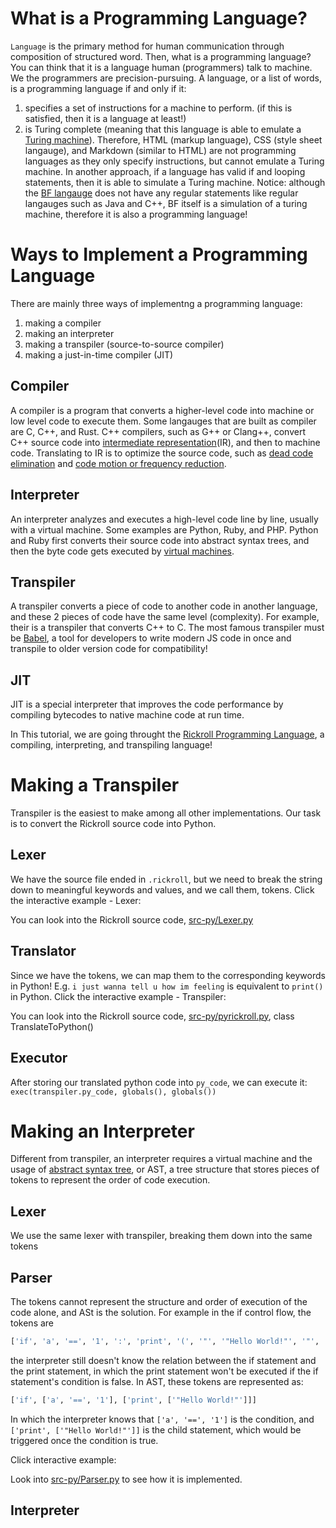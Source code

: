 # What is a Programming Language?
`Language` is the primary method for human communication through composition of structured word.
Then, what is a programming language? You can think that it is a language human (programmers) talk to machine.
We the programmers are precision-pursuing. A language, or a list of words, is a programming language if and only if it:
1. specifies a set of instructions for a machine to perform. (if this is satisfied, then it is a language at least!)
2. is Turing complete (meaning that this language is able to emulate a [Turing machine](https://wikipedia.org/wiki/Turing_machine)).
Therefore, HTML (markup language), CSS (style sheet langauge), and Markdown (similar to HTML) are not programming languages as they only specify instructions, but cannot emulate a Turing machine. In another approach, if a language has valid if and looping statements, then it is able to simulate a Turing machine. Notice: although the [BF langauge](https://wikipedia.org/wiki/Brainfuck) does not have any regular statements like regular langauges such as Java and C++, BF itself is a simulation of a turing machine, therefore it is also a programming language!

# Ways to Implement a Programming Language
There are mainly three ways of implementng a programming language:
1. making a compiler
2. making an interpreter
3. making a transpiler (source-to-source compiler)
4. making a just-in-time compiler (JIT)
## Compiler
A compiler is a program that converts a higher-level code into machine or low level code to execute them.
Some langauges that are built as compiler are C, C++, and Rust.
C++ compilers, such as G++ or Clang++, convert C++ source code into [intermediate representation](https://en.wikipedia.org/wiki/Intermediate_representation#:~:text=An%20intermediate%20representation%20(IR)%20is,such%20as%20optimization%20and%20translation.)(IR), and then to machine code. Translating to IR is to optimize the source code, such as [dead code elimination](https://en.wikipedia.org/wiki/Dead-code_elimination) and [code motion or frequency reduction](https://www.geeksforgeeks.org/frequency-reduction-in-code-optimization).
## Interpreter
An interpreter analyzes and executes a high-level code line by line, usually with a virtual machine. Some examples are Python, Ruby, and PHP. Python and Ruby first converts their source code into abstract syntax trees, and then the byte code gets executed by [virtual machines](https://medium.com/@principledminds/virtual-machines-explained-5578371195f#:~:text=Summary-,Virtual%20machines%20are%20programs%20that%20compile%20an%20intermediate%20language%20down,compilers%20for%20each%20individual%20language.).
## Transpiler
A transpiler converts a piece of code to another code in another language, and these 2 pieces of code have the same level (complexity). For example, their is a transpiler that converts C++ to C. The most famous transpiler must be [Babel](https://babeljs.io/), a tool for developers to write modern JS code in once and transpile to older version code for compatibility!
## JIT
JIT is a special interpreter that improves the code performance by compiling bytecodes to native machine code at run time.

In This tutorial, we are going throught the [Rickroll Programming Language](https://github.com/Rick-Lang/rickroll-lang), a compiling, interpreting, and transpiling language!


# Making a Transpiler
Transpiler is the easiest to make among all other implementations. Our task is to convert the Rickroll source code into Python.
## Lexer
We have the source file ended in `.rickroll`, but we need to break the string down to meaningful keywords and values, and we call them, tokens. Click the interactive example - Lexer:

You can look into the Rickroll source code, [src-py/Lexer.py](https://github.com/Rick-Lang/rickroll-lang/blob/main/src-py/Lexer.py)
## Translator
Since we have the tokens, we can map them to the corresponding keywords in Python! E.g. `i just wanna tell u how im feeling` is equivalent to `print()` in Python. Click the interactive example - Transpiler:

You can look into the Rickroll source code, [src-py/pyrickroll.py](https://github.com/Rick-Lang/rickroll-lang/blob/main/src-py/pyrickroll.py), class TranslateToPython()
## Executor
After storing our translated python code into `py_code`, we can execute it: `exec(transpiler.py_code, globals(), globals())`

# Making an Interpreter
Different from transpiler, an interpreter requires a virtual machine and the usage of [abstract syntax tree](https://medium.com/basecs/leveling-up-ones-parsing-game-with-asts-d7a6fc2400ff), or AST, a tree structure that stores pieces of tokens to represent the order of code execution.
## Lexer
We use the same lexer with transpiler, breaking them down into the same tokens
## Parser
The tokens cannot represent the structure and order of execution of the code alone, and ASt is the solution. For example in the if control flow, the tokens are
```python
['if', 'a', '==', '1', ':', 'print', '(', '"', '"Hello World!"', '"', ')']
```
the interpreter still doesn't know the relation between the if statement and the print statement, in which the print statement won't be executed if the if statement's condition is false. In AST, these tokens are represented as:
```python
['if', ['a', '==', '1'], ['print', ['"Hello World!"']]]
```
In which the interpreter knows that `['a', '==', '1']` is the condition, and `['print', ['"Hello World!"']]` is the child statement, which would be triggered once the condition is true.

Click interactive example:

Look into [src-py/Parser.py](https://github.com/Rick-Lang/rickroll-lang/blob/main/src-py/Parser.py) to see how it is implemented.

## Interpreter
